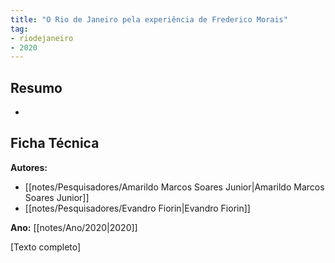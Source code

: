 ```yaml
---
title: "O Rio de Janeiro pela experiência de Frederico Morais"
tag:
- riodejaneiro
- 2020
---
```


## Resumo
-

## Ficha Técnica

**Autores:**
- [[notes/Pesquisadores/Amarildo Marcos Soares Junior|Amarildo Marcos Soares Junior]]
- [[notes/Pesquisadores/Evandro Fiorin|Evandro Fiorin]]

**Ano:** [[notes/Ano/2020|2020]]

[Texto completo]